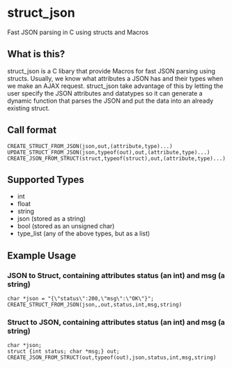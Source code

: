 # struct_json
Fast JSON parsing in C using structs and Macros

## What is this?
struct_json is a C libary that provide Macros for fast JSON parsing using structs.
Usually, we know what attributes a JSON has and their types when we make an AJAX
request. struct_json take advantage of this by letting the user specify the JSON
attributes and datatypes so it can generate a dynamic function that parses the JSON
and put the data into an already existing struct.

## Call format
```
CREATE_STRUCT_FROM_JSON(json,out,(attribute,type)...)
UPDATE_STRUCT_FROM_JSON(json,typeof(out),out,(attribute,type)...)
CREATE_JSON_FROM_STRUCT(struct,typeof(struct),out,(attribute,type)...)
```
## Supported Types
- int
- float
- string
- json (stored as a string)
- bool (stored as an unsigned char)
- type_list (any of the above types, but as a list)

## Example Usage
### JSON to Struct, containing attributes status (an int) and msg (a string)
```
char *json = "{\"status\":200,\"msg\":\"OK\"}";
CREATE_STRUCT_FROM_JSON(json,,out,status,int,msg,string)
```

### Struct to JSON, containing attributes status (an int) and msg (a string)
```
char *json;
struct {int status; char *msg;} out;
CREATE_JSON_FROM_STRUCT(out,typeof(out),json,status,int,msg,string)
```
